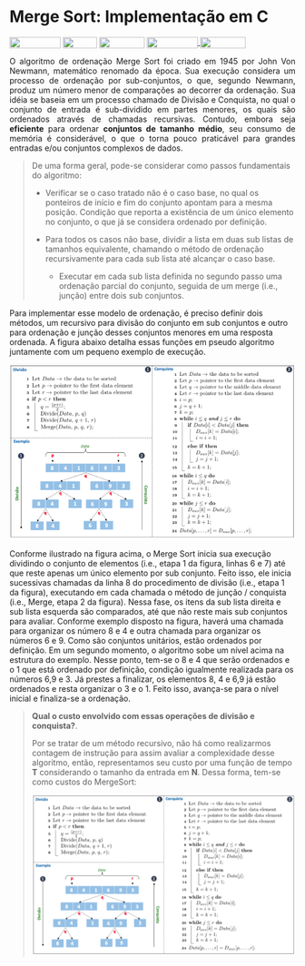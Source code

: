 # Merge Sort: Implementação em C

<div style="display: inline-block;">
<img align="center" height="20px" width="90px" src="https://img.shields.io/badge/Maintained%3F-yes-green.svg"/> 
<img align="center" height="20px" width="60px" src="https://img.shields.io/badge/C%2B%2B-00599C?style=for-the-badge&logo=c%2B%2B&logoColor=white"/> 
<img align="center" height="20px" width="80px" src="https://img.shields.io/badge/Made%20for-VSCode-1f425f.svg"/> 
<a href="https://github.com/mpiress/midpy/issues">
<img align="center" height="20px" width="90px" src="https://img.shields.io/badge/contributions-welcome-brightgreen.svg?style=flat"/>
<img align="center" height="20px" width="80px" src="https://badgen.net/badge/license/MIT/green"/>
</a> 
</div>

<p> </p>
<p> </p>

<p align="justify">
O algoritmo de ordenação Merge Sort foi criado em 1945 por John Von Newmann, matemático renomado da época. Sua execução considera um processo de ordenação por sub-conjuntos, o que, segundo Newmann, produz um número menor de comparações ao decorrer da ordenação. Sua idéia se baseia em um processo chamado de Divisão e Conquista, no qual o conjunto de entrada é sub-dividido em partes menores, os quais são ordenados através de chamadas recursivas. Contudo, embora seja <b>eficiente</b> para ordenar <b>conjuntos de tamanho médio</b>, seu consumo de memória é considerável, o que o torna pouco praticável para grandes entradas e/ou conjuntos complexos de dados.
</p>

<p align="justify">

> De uma forma geral, pode-se considerar como passos fundamentais do algoritmo:
>
> - Verificar se o caso tratado não é o caso base, no qual os ponteiros de início e fim do conjunto apontam para a mesma posição. Condição que reporta a existência de um único elemento no conjunto, o que já se considera ordenado por definição. 
>
> - Para todos os casos não base, dividir a lista em duas sub listas de tamanhos equivalente, chamando o método de ordenação recursivamente para cada sub lista até alcançar o caso base.
>
>    - Executar em cada sub lista definida no segundo passo uma ordenação parcial do conjunto, seguida de um merge (i.e., junção) entre dois sub conjuntos.

</p>

<p align="justify">

Para implementar esse modelo de ordenação, é preciso definir dois métodos, um recursivo para divisão do conjunto em sub conjuntos e outro para ordenação e junção desses conjuntos menores em uma resposta ordenada. A figura abaixo detalha essas funções em pseudo algoritmo juntamente com um pequeno exemplo de execução.

</p>

<p align="center">
	<img src="imgs/merge.png"/> 
</p> 

<p align="justify">

Conforme ilustrado na figura acima, o Merge Sort inicia sua execução dividindo o conjunto de elementos (i.e., etapa 1 da figura, linhas 6 e 7) até que reste apenas um único elemento por sub conjunto. Feito isso, ele inicia sucessivas chamadas da linha 8 do procedimento de divisão (i.e., etapa 1 da figura), executando em cada chamada o método de junção / conquista (i.e., Merge, etapa 2 da figura). Nessa fase, os itens da sub lista direita e sub lista esquerda são comparados, até que não reste mais sub conjuntos para avaliar. Conforme exemplo disposto na figura, haverá uma chamada para organizar os número 8 e 4 e outra chamada para organizar os números 6 e 9. Como são conjuntos unitários, estão ordenados por definição. Em um segundo momento, o algoritmo sobe um nível acima na estrutura do exemplo. Nesse ponto, tem-se o 8 e 4 que serão ordenados e o 1 que está ordenado por definição, condição igualmente realizada para os números 6,9 e 3. Já prestes a finalizar, os elementos 8, 4 e 6,9 já estão ordenados e resta organizar o 3 e o 1. Feito isso, avança-se para o nível inicial e finaliza-se a ordenação. 

</p>  

<p align="justify">

> <b>Qual o custo envolvido com essas operações de divisão e conquista?</b>. 
>
> Por se tratar de um método recursivo, não há como realizarmos contagem de instrução para assim avaliar a complexidade desse algoritmo, então, representamos seu custo por uma função de tempo <b>T</b> considerando o tamanho da entrada em <b>N</b>. Dessa forma, tem-se como custos do MergeSort:
>
> <p align="center">
>
> <img src="imgs/merge.png"/> 
>
> </p>

</p>